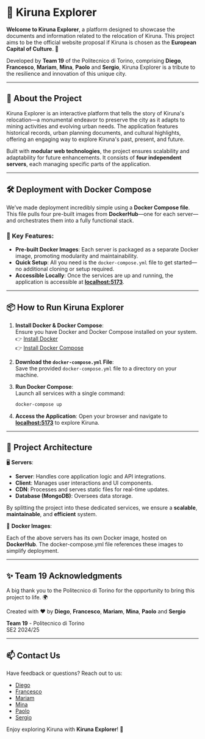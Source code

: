 # 🌌 Kiruna Explorer

**Welcome to Kiruna Explorer**, a platform designed to showcase the documents and information related to the relocation of Kiruna. This project aims to be the official website proposal if Kiruna is chosen as the **European Capital of Culture**. 🌟

Developed by **Team 19** of the Politecnico di Torino, comprising **Diego**, **Francesco**, **Mariam**, **Mina**, **Paolo** and **Sergio**, Kiruna Explorer is a tribute to the resilience and innovation of this unique city.

---

## 🚀 About the Project

Kiruna Explorer is an interactive platform that tells the story of Kiruna's relocation—a monumental endeavor to preserve the city as it adapts to mining activities and evolving urban needs. The application features historical records, urban planning documents, and cultural highlights, offering an engaging way to explore Kiruna's past, present, and future.

Built with **modular web technologies**, the project ensures scalability and adaptability for future enhancements. It consists of **four independent servers**, each managing specific parts of the application.

---

## 🛠️ Deployment with Docker Compose

We’ve made deployment incredibly simple using a **Docker Compose file**. This file pulls four pre-built images from **DockerHub**—one for each server—and orchestrates them into a fully functional stack.

### 🔑 Key Features:

- **Pre-built Docker Images**: Each server is packaged as a separate Docker image, promoting modularity and maintainability.
- **Quick Setup**: All you need is the `docker-compose.yml` file to get started—no additional cloning or setup required.
- **Accessible Locally**: Once the services are up and running, the application is accessible at **[localhost:5173](http://localhost:5173)**.

---

## 📦 How to Run Kiruna Explorer

1. **Install Docker & Docker Compose**:  
   Ensure you have Docker and Docker Compose installed on your system.  
   👉 [Install Docker](https://docs.docker.com/get-docker/)  
   👉 [Install Docker Compose](https://docs.docker.com/compose/install/)

2. **Download the `docker-compose.yml` File**:  
   Save the provided `docker-compose.yml` file to a directory on your machine.

3. **Run Docker Compose**:  
   Launch all services with a single command:
   ```bash
   docker-compose up
   ```
4. **Access the Application**:
   Open your browser and navigate to **[localhost:5173](http://localhost:5173)** to explore Kiruna.

---

## 🧩 Project Architecture

🖥️ **Servers**:

- **Server**: Handles core application logic and API integrations.
- **Client**: Manages user interactions and UI components.
- **CDN**: Processes and serves static files for real-time updates.
- **Database (MongoDB)**: Oversees data storage.

By splitting the project into these dedicated services, we ensure a **scalable**, **maintainable**, and **efficient** system.

📂 **Docker Images**:

Each of the above servers has its own Docker image, hosted on **DockerHub**. The docker-compose.yml file references these images to simplify deployment.

---

## ✨ Team 19 Acknowledgments

A big thank you to the Politecnico di Torino for the opportunity to bring this project to life. 🌍

Created with ❤️ by **Diego**, **Francesco**, **Mariam**, **Mina**, **Paolo** and **Sergio**

**Team 19** - Politecnico di Torino<br>
SE2 2024/25

---

## 📫 Contact Us

Have feedback or questions? Reach out to us:

- [Diego](https://github.com/akhre)
- [Francesco](https://github.com/fra2404)
- [Mariam](https://github.com/mariamtelly)
- [Mina](https://github.com/minasamadi)
- [Paolo](https://github.com/Paolino01)
- [Sergio](https://github.com/SergioCic1)

Enjoy exploring Kiruna with **Kiruna Explorer**! 🌟
